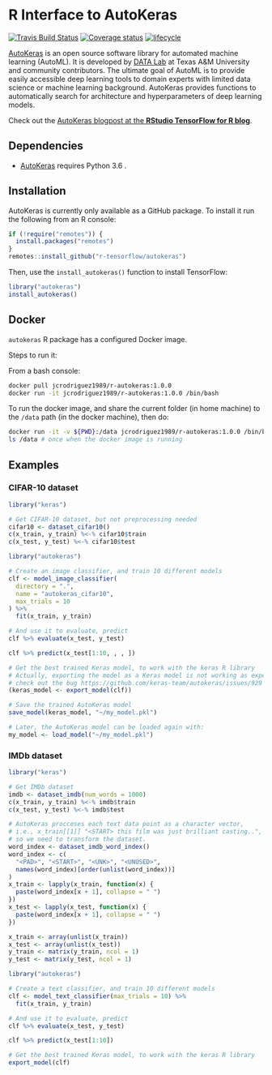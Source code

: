R Interface to AutoKeras
================

[![Travis Build
Status](https://travis-ci.org/r-tensorflow/autokeras.svg?branch=master)](https://travis-ci.org/r-tensorflow/autokeras)
[![Coverage
status](https://img.shields.io/codecov/c/github/jcrodriguez1989/autokeras/master.svg)](https://codecov.io/github/jcrodriguez1989/autokeras?branch=master)
[![lifecycle](https://img.shields.io/badge/lifecycle-experimental-orange.svg)](https://www.tidyverse.org/lifecycle/#experimental)

[AutoKeras](https://autokeras.com/) is an open source software library
for automated machine learning (AutoML). It is developed by [DATA
Lab](http://faculty.cs.tamu.edu/xiahu/index.html) at Texas A\&M
University and community contributors. The ultimate goal of AutoML is to
provide easily accessible deep learning tools to domain experts with
limited data science or machine learning background. AutoKeras provides
functions to automatically search for architecture and hyperparameters
of deep learning models.

Check out the [AutoKeras blogpost at the **RStudio TensorFlow for R
blog**](https://blogs.rstudio.com/tensorflow/posts/2019-04-16-autokeras/).

## Dependencies

  - [AutoKeras](https://autokeras.com/) requires Python 3.6 .

## Installation

AutoKeras is currently only available as a GitHub package. To install it
run the following from an R console:

``` r
if (!require("remotes")) {
  install.packages("remotes")
}
remotes::install_github("r-tensorflow/autokeras")
```

Then, use the `install_autokeras()` function to install TensorFlow:

``` r
library("autokeras")
install_autokeras()
```

## Docker

`autokeras` R package has a configured Docker image.

Steps to run it:

From a bash console:

``` bash
docker pull jcrodriguez1989/r-autokeras:1.0.0
docker run -it jcrodriguez1989/r-autokeras:1.0.0 /bin/bash
```

To run the docker image, and share the current folder (in home machine)
to the `/data` path (in the docker machine), then
do:

``` bash
docker run -it -v ${PWD}:/data jcrodriguez1989/r-autokeras:1.0.0 /bin/bash
ls /data # once when the docker image is running
```

## Examples

### CIFAR-10 dataset

``` r
library("keras")

# Get CIFAR-10 dataset, but not preprocessing needed
cifar10 <- dataset_cifar10()
c(x_train, y_train) %<-% cifar10$train
c(x_test, y_test) %<-% cifar10$test
```

``` r
library("autokeras")

# Create an image classifier, and train 10 different models
clf <- model_image_classifier(
  directory = ".",
  name = "autokeras_cifar10",
  max_trials = 10
) %>%
  fit(x_train, y_train)
```

``` r
# And use it to evaluate, predict
clf %>% evaluate(x_test, y_test)
```

``` r
clf %>% predict(x_test[1:10, , , ])
```

``` r
# Get the best trained Keras model, to work with the keras R library
# Actually, exporting the model as a Keras model is not working as expected,
# check out the bug https://github.com/keras-team/autokeras/issues/929 .
(keras_model <- export_model(clf))
```

``` r
# Save the trained AutoKeras model
save_model(keras_model, "~/my_model.pkl")
```

``` r
# Later, the AutoKeras model can be loaded again with:
my_model <- load_model("~/my_model.pkl")
```

### IMDb dataset

``` r
library("keras")

# Get IMDb dataset
imdb <- dataset_imdb(num_words = 1000)
c(x_train, y_train) %<-% imdb$train
c(x_test, y_test) %<-% imdb$test

# AutoKeras procceses each text data point as a character vector,
# i.e., x_train[[1]] "<START> this film was just brilliant casting..",
# so we need to transform the dataset.
word_index <- dataset_imdb_word_index()
word_index <- c(
  "<PAD>", "<START>", "<UNK>", "<UNUSED>",
  names(word_index)[order(unlist(word_index))]
)
x_train <- lapply(x_train, function(x) {
  paste(word_index[x + 1], collapse = " ")
})
x_test <- lapply(x_test, function(x) {
  paste(word_index[x + 1], collapse = " ")
})

x_train <- array(unlist(x_train))
x_test <- array(unlist(x_test))
y_train <- matrix(y_train, ncol = 1)
y_test <- matrix(y_test, ncol = 1)
```

``` r
library("autokeras")

# Create a text classifier, and train 10 different models
clf <- model_text_classifier(max_trials = 10) %>%
  fit(x_train, y_train)
```

``` r
# And use it to evaluate, predict
clf %>% evaluate(x_test, y_test)
```

``` r
clf %>% predict(x_test[1:10])
```

``` r
# Get the best trained Keras model, to work with the keras R library
export_model(clf)
```
